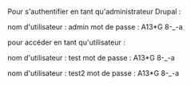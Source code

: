 Pour s'authentifier en tant qu'administrateur Drupal :

nom d'utilisateur : admin
mot de passe : A13*G 8-_-a

pour accéder en tant qu'utilisateur :

nom d'utilisateur : test
mot de passe : A13*G 8-_-a

nom d'utilisateur : test2
mot de passe : A13*G 8-_-a
